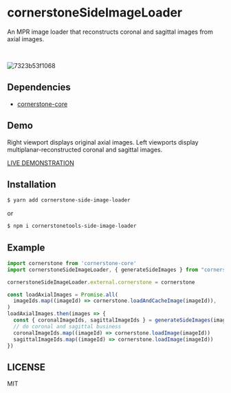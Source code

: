 # cornerstoneSideImageLoader
An MPR image loader that reconstructs coronal and sagittal images from axial images.

<br>

![7323b53f1068](https://user-images.githubusercontent.com/31844264/115286800-7545ce80-a18a-11eb-90dd-12b5496660d8.gif)

## Dependencies 

* [cornerstone-core](https://github.com/cornerstonejs/cornerstone)

## Demo
Right viewport displays original axial images. Left viewports display multiplanar-reconstructed coronal and sagittal images.

[LIVE DEMONSTRATION](https://plantarflex.github.io/cornerstoneSideImageLoader/)

## Installation

```sh
$ yarn add cornerstone-side-image-loader
```

or

```sh
$ npm i cornerstonetools-side-image-loader
```

## Example

```js
import cornerstone from 'cornerstone-core'
import cornerstoneSideImageLoader, { generateSideImages } from "cornerstone-side-image-loader"

cornerstoneSideImageLoader.external.cornerstone = cornerstone

const loadAxialImages = Promise.all(
  imageIds.map((imageId) => cornerstone.loadAndCacheImage(imageId)),
)
loadAxialImages.then(images => {
  const { coronalImageIds, sagittalImageIds } = generateSideImages(images)
  // do coronal and sagittal business
  coronalImageIds.map((imageId) => cornerstone.loadImage(imageId))
  sagittalImageIds.map((imageId) => cornerstone.loadImage(imageId))
})
```

## LICENSE

MIT
